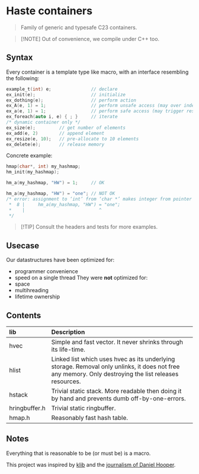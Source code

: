 # Haste containers
> Family of generic and typesafe C23 containers.

> [!NOTE] Out of convenience, we compile under C++ too.

## Syntax
Every container is a template type like macro, with an interface resembling the following:
```c
example_t(int) e;               // declare
ex_init(e);                     // initialize
ex_dothing(e);                  // perform action
ex_A(e, 1) = 1;                 // perform unsafe access (may over index)
ex_a(e, 1) = 1;                 // perform safe access (may trigger resize)
ex_foreach(auto i, e) { ; }     // iterate
/* dynamic container only */
ex_size(e);         // get number of elements
ex_add(e, 2)        // append element
ex_resize(e, 10);   // pre-allocate to 10 elements
ex_delete(e);       // release memory
```

Concrete example:
```c
hmap(char*, int) my_hashmap;
hm_init(my_hashmap);

hm_a(my_hashmap, "HW") = 1;     // OK

hm_a(my_hashmap, "HW") = "one"; // NOT OK
/* error: assignment to ‘int’ from ‘char *’ makes integer from pointer without a cast [-Wint-conversion]
 *  8 |     hm_a(my_hashmap, "HW") = "one";
 *    |                            ^
 */
```

> [!TIP] Consult the headers and tests for more examples.

## Usecase
Our datastructures have been optimized for:
* programmer convenience
* speed on a single thread
They were **not** optimized for:
* space
* multihreading
* lifetime ownership

## Contents
| lib           | Description |
| :------------ | :---------- |
| hvec          | Simple and fast vector. It never shrinks through its life-time. |
| hlist         | Linked list which uses hvec as its underlying storage. Removal only unlinks, it does not free any memory. Only destroying the list releases resources. |
| hstack        | Trivial static stack. More readable then doing it by hand and prevents dumb off-by-one-errors. |
| hringbuffer.h | Trivial static ringbuffer. |
| hmap.h        | Reasonably fast hash table. |

## Notes
Everything that is reasonable to be (or must be) is a macro.

This project was inspired by [klib](https://github.com/attractivechaos/klib)
and the [journalism of Daniel Hooper](https://danielchasehooper.com/posts/typechecked-generic-c-data-structures/).
